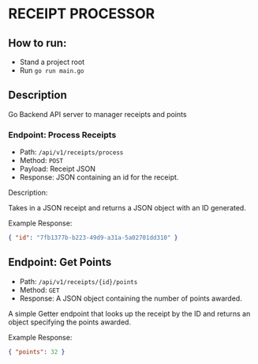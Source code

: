 
# RECEIPT PROCESSOR
## How to run:
- Stand a project root
- Run `go run main.go`
## Description
Go Backend API server to manager receipts and points
### Endpoint: Process Receipts

* Path: `/api/v1/receipts/process`
* Method: `POST`
* Payload: Receipt JSON
* Response: JSON containing an id for the receipt.

Description:

Takes in a JSON receipt and returns a JSON object with an ID generated.

Example Response:
```json
{ "id": "7fb1377b-b223-49d9-a31a-5a02701dd310" }
```

## Endpoint: Get Points

* Path: `/api/v1/receipts/{id}/points`
* Method: `GET`
* Response: A JSON object containing the number of points awarded.

A simple Getter endpoint that looks up the receipt by the ID and returns an object specifying the points awarded.

Example Response:
```json
{ "points": 32 }
```
